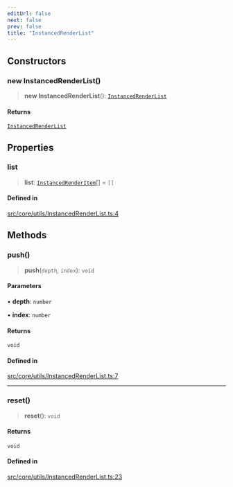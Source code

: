 ```yaml
---
editUrl: false
next: false
prev: false
title: "InstancedRenderList"
---
```


## Constructors

### new InstancedRenderList()

> **new InstancedRenderList**(): [`InstancedRenderList`](/api/classes/instancedrenderlist/)

#### Returns

[`InstancedRenderList`](/api/classes/instancedrenderlist/)

## Properties

### list

> **list**: [`InstancedRenderItem`](/api/type-aliases/instancedrenderitem/)[] = `[]`

#### Defined in

[src/core/utils/InstancedRenderList.ts:4](https://github.com/agargaro/instanced-mesh/blob/885e4bcb6a18860a783ace14f574e3f89257c5ee/src/core/utils/InstancedRenderList.ts#L4)

## Methods

### push()

> **push**(`depth`, `index`): `void`

#### Parameters

• **depth**: `number`

• **index**: `number`

#### Returns

`void`

#### Defined in

[src/core/utils/InstancedRenderList.ts:7](https://github.com/agargaro/instanced-mesh/blob/885e4bcb6a18860a783ace14f574e3f89257c5ee/src/core/utils/InstancedRenderList.ts#L7)

***

### reset()

> **reset**(): `void`

#### Returns

`void`

#### Defined in

[src/core/utils/InstancedRenderList.ts:23](https://github.com/agargaro/instanced-mesh/blob/885e4bcb6a18860a783ace14f574e3f89257c5ee/src/core/utils/InstancedRenderList.ts#L23)
